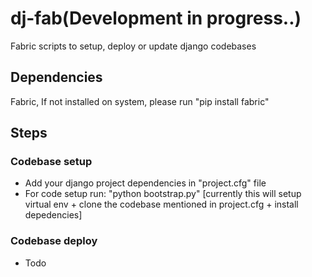 # dj-fab(Development in progress..)

Fabric scripts to setup, deploy or update django codebases

## Dependencies
Fabric, If not installed on system, please run "pip install fabric"

## Steps

### Codebase setup
 - Add your django project dependencies in "project.cfg" file
 - For code setup run: "python bootstrap.py" [currently this will setup virtual env + clone the codebase mentioned in project.cfg + install depedencies]
 
### Codebase deploy
 - Todo
